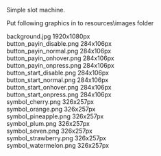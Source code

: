 Simple slot machine.

Put following graphics in to resources\images folder

background.jpg               1920x1080px <br/>
button_payin_disable.png     284x106px   <br/>
button_payin_normal.png      284x106px   <br/>
button_payin_onhover.png     284x106px   <br/>
button_payin_onpress.png     284x106px   <br/>
button_start_disable.png     284x106px   <br/>
button_start_normal.png      284x106px   <br/>
button_start_onhover.png     284x106px   <br/>
button_start_onpress.png     284x106px   <br/>
symbol_cherry.png            326x257px   <br/>
symbol_orange.png            326x257px   <br/>
symbol_pineapple.png         326x257px   <br/>
symbol_plum.png              326x257px   <br/>
symbol_seven.png             326x257px   <br/>
symbol_strawberry.png        326x257px   <br/>
symbol_watermelon.png        326x257px   <br/>
